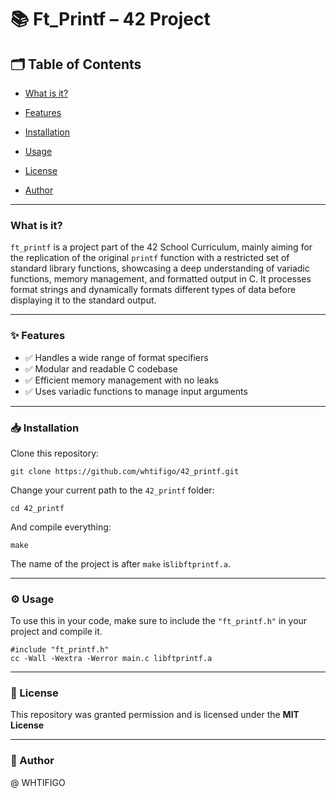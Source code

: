# 📚 Ft_Printf – 42 Project

## 🗂️ Table of Contents

- [What is it?](#what-is-it)

- [Features](#features)

- [Installation](#installation)

- [Usage](#usage)

- [License](#license)

- [Author](#author)
---

### What is it? <a id="what-is-it"></a>
```ft_printf``` is a project part of the 42 School Curriculum, mainly aiming for the replication of the original ```printf``` function with a restricted set of standard library functions, showcasing a deep understanding of variadic functions, memory management, and formatted output in C. It processes format strings and dynamically formats different types of data before displaying it to the standard output.

---

### ✨ Features <a id="features"></a>
- ✅ Handles a wide range of format specifiers
- ✅ Modular and readable C codebase
- ✅ Efficient memory management with no leaks
- ✅ Uses variadic functions to manage input arguments

---

### 📥 Installation <a id="installation"></a>
Clone this repository:
```
git clone https://github.com/whtifigo/42_printf.git
```
Change your current path to the ```42_printf``` folder:
```
cd 42_printf
```
And compile everything:
```
make
```
The name of the project is after ```make``` is```libftprintf.a```.

---

### ⚙️ Usage <a id="usage"></a>

To use this in your code, make sure to include the ```"ft_printf.h"``` in your project and compile it.
```
#include "ft_printf.h"
cc -Wall -Wextra -Werror main.c libftprintf.a
```

---

### 📜 License <a id="license"></a>

This repository was granted permission and is licensed under the **MIT License**

---

### 👤 Author <a id="author"></a>

@ WHTIFIGO
